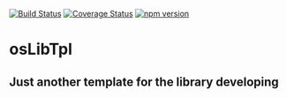 [![Build Status](https://travis-ci.org/mrRozgo/osLibTpl.svg?branch=master)](https://travis-ci.org/mrRozgo/osLibTpl)
[![Coverage Status](https://coveralls.io/repos/github/mrRozgo/osLibTpl/badge.svg?branch=master)](https://coveralls.io/github/mrRozgo/osLibTpl?branch=master)
[![npm version](https://badge.fury.io/js/oslibtpl.svg)](https://badge.fury.io/js/oslibtpl)
# osLibTpl 
## Just another template for the library developing
